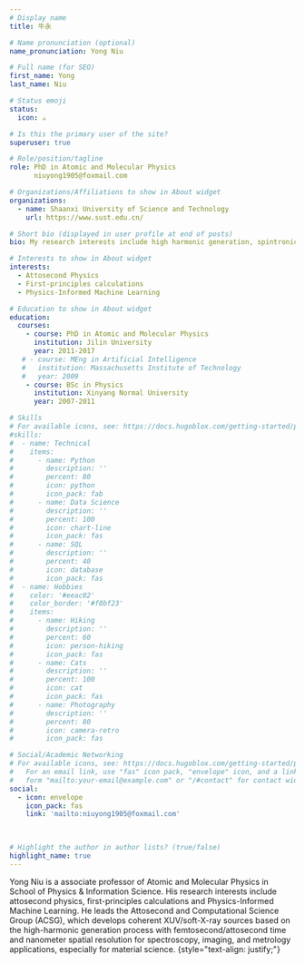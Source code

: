 ```yaml
---
# Display name
title: 牛永

# Name pronunciation (optional)
name_pronunciation: Yong Niu 

# Full name (for SEO)
first_name: Yong
last_name: Niu

# Status emoji
status:
  icon: ☕️

# Is this the primary user of the site?
superuser: true

# Role/position/tagline
role: PhD in Atomic and Molecular Physics
      niuyong1905@foxmail.com

# Organizations/Affiliations to show in About widget
organizations:
  - name: Shaanxi University of Science and Technology
    url: https://www.sust.edu.cn/

# Short bio (displayed in user profile at end of posts)
bio: My research interests include high harmonic generation, spintronics and density functional theory.

# Interests to show in About widget
interests:
  - Attosecond Physics
  - First-principles calculations
  - Physics-Informed Machine Learning

# Education to show in About widget
education:
  courses:
    - course: PhD in Atomic and Molecular Physics
      institution: Jilin University
      year: 2011-2017
   # - course: MEng in Artificial Intelligence
   #   institution: Massachusetts Institute of Technology
   #   year: 2009
    - course: BSc in Physics
      institution: Xinyang Normal University
      year: 2007-2011

# Skills
# For available icons, see: https://docs.hugoblox.com/getting-started/page-builder/#icons
#skills:
#  - name: Technical
#    items:
#      - name: Python
#        description: ''
#        percent: 80
#        icon: python
#        icon_pack: fab
#      - name: Data Science
#        description: ''
#        percent: 100
#        icon: chart-line
#        icon_pack: fas
#      - name: SQL
#        description: ''
#        percent: 40
#        icon: database
#        icon_pack: fas
#  - name: Hobbies
#    color: '#eeac02'
#    color_border: '#f0bf23'
#    items:
#      - name: Hiking
#        description: ''
#        percent: 60
#        icon: person-hiking
#        icon_pack: fas
#      - name: Cats
#        description: ''
#        percent: 100
#        icon: cat
#        icon_pack: fas
#      - name: Photography
#        description: ''
#        percent: 80
#        icon: camera-retro
#        icon_pack: fas

# Social/Academic Networking
# For available icons, see: https://docs.hugoblox.com/getting-started/page-builder/#icons
#   For an email link, use "fas" icon pack, "envelope" icon, and a link in the
#   form "mailto:your-email@example.com" or "/#contact" for contact widget.
social:
  - icon: envelope
    icon_pack: fas
    link: 'mailto:niuyong1905@foxmail.com'
  
  

# Highlight the author in author lists? (true/false)
highlight_name: true
---
```


Yong Niu is a associate professor of Atomic and Molecular Physics in School of Physics & Information Science. His research interests include attosecond physics, first-principles calculations and Physics-Informed Machine Learning. He leads the Attosecond and Computational Science Group (ACSG), which develops coherent XUV/soft-X-ray sources based on the high-harmonic generation process with femtosecond/attosecond time and nanometer spatial resolution for spectroscopy, imaging, and metrology applications, especially for material science. 
{style="text-align: justify;"}
